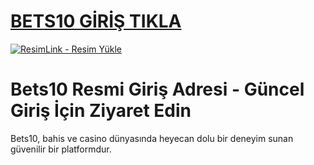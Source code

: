 #  <a href="https://1288bets1o.com/">BETS10 GİRİŞ TIKLA</a>
<meta charset="UTF-8">
    <meta name="viewport" content="width=device-width, initial-scale=1.0">
</head>
<body>

<a href="https://1288bets1o.com/" title="ResimLink - Resim Yükle"><img src="https://r.resimlink.com/QaFm9Ji7cNL.png" title="ResimLink - Resim Yükle" alt="ResimLink - Resim Yükle"></a>
</a>

# Bets10 Resmi Giriş Adresi - Güncel Giriş İçin Ziyaret Edin
Bets10, bahis ve casino dünyasında heyecan dolu bir deneyim sunan güvenilir bir platformdur.
